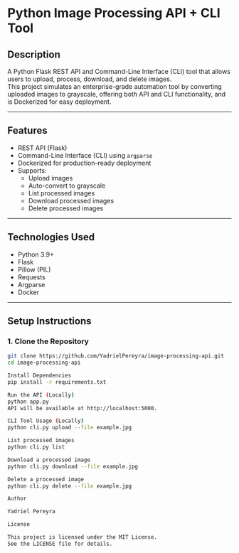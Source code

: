 # Python Image Processing API + CLI Tool

## Description
A Python Flask REST API and Command-Line Interface (CLI) tool that allows users to upload, process, download, and delete images.  
This project simulates an enterprise-grade automation tool by converting uploaded images to grayscale, offering both API and CLI functionality, and is Dockerized for easy deployment.

---

## Features
- REST API (Flask)
- Command-Line Interface (CLI) using `argparse`
- Dockerized for production-ready deployment
- Supports:
  - Upload images
  - Auto-convert to grayscale
  - List processed images
  - Download processed images
  - Delete processed images

---

## Technologies Used
- Python 3.9+
- Flask
- Pillow (PIL)
- Requests
- Argparse
- Docker

---

## Setup Instructions

### 1. Clone the Repository
```bash
git clone https://github.com/YadrielPereyra/image-processing-api.git
cd image-processing-api

Install Dependencies
pip install -r requirements.txt

Run the API (Locally)
python app.py
API will be available at http://localhost:5000.

CLI Tool Usage (Locally)
python cli.py upload --file example.jpg

List processed images
python cli.py list

Download a processed image
python cli.py download --file example.jpg

Delete a processed image
python cli.py delete --file example.jpg

Author

Yadriel Pereyra

License

This project is licensed under the MIT License.
See the LICENSE file for details.

